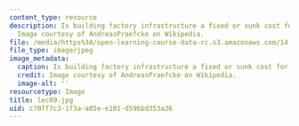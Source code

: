 ```yaml
---
content_type: resource
description: Is building factory infrastructure a fixed or sunk cost for a producer?
  Image courtesy of AndreasPraefcke on Wikipedia.
file: /media/https%3A/open-learning-course-data-rc.s3.amazonaws.com/14-01sc-principles-of-microeconomics-fall-2011/c70ff7c31f3aa85ee101d596bd353a36_lec09.jpg
file_type: image/jpeg
image_metadata:
  caption: Is building factory infrastructure a fixed or sunk cost for a producer?
  credit: Image courtesy of AndreasPraefcke on Wikipedia.
  image-alt: ''
resourcetype: Image
title: lec09.jpg
uid: c70ff7c3-1f3a-a85e-e101-d596bd353a36
---
```

